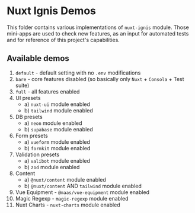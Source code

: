 # Nuxt Ignis Demos
This folder contains various implementations of `nuxt-ignis` module. Those mini-apps are used to check new features, as an input for automated tests and for reference of this project's capabilities.

## Available demos
01. `default` - default setting with no `.env` modifications
02. `bare` - core features disabled (so basically only `Nuxt` + `Consola` + Test suite)
03. `full` - all features enabled
04. UI presets
    - a) `nuxt-ui` module enabled
    - b) `tailwind` module enabled
05. DB presets
    - a) `neon` module enabled
    - b) `supabase` module enabled
06. Form presets
    - a) `vueform` module enabled
    - b) `formkit` module enabled
07. Validation presets
    - a) `valibot` module enabled
    - b) `zod` module enabled
08. Content 
    - a) `@nuxt/content` module enabled
    - b) `@nuxt/content` AND `tailwind` module enabled
09. Vue Equipment - `@maas/vue-equipment` module enabled
10. Magic Regexp - `magic-regexp` module enabled
11. Nuxt Charts - `nuxt-charts` module enabled
